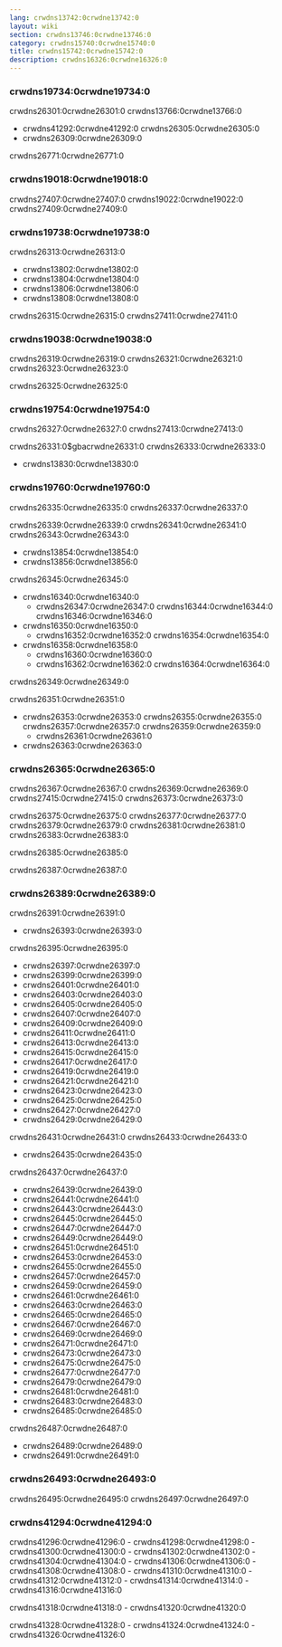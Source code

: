 ```yaml
---
lang: crwdns13742:0crwdne13742:0
layout: wiki
section: crwdns13746:0crwdne13746:0
category: crwdns15740:0crwdne15740:0
title: crwdns15742:0crwdne15742:0
description: crwdns16326:0crwdne16326:0
---
```


### crwdns19734:0crwdne19734:0
crwdns26301:0crwdne26301:0 crwdns13766:0crwdne13766:0

- crwdns41292:0crwdne41292:0 crwdns26305:0crwdne26305:0
- crwdns26309:0crwdne26309:0

crwdns26771:0crwdne26771:0

### crwdns19018:0crwdne19018:0
crwdns27407:0crwdne27407:0 crwdns19022:0crwdne19022:0 crwdns27409:0crwdne27409:0

### crwdns19738:0crwdne19738:0
crwdns26313:0crwdne26313:0

- crwdns13802:0crwdne13802:0
- crwdns13804:0crwdne13804:0
- crwdns13806:0crwdne13806:0
- crwdns13808:0crwdne13808:0

crwdns26315:0crwdne26315:0 crwdns27411:0crwdne27411:0

### crwdns19038:0crwdne19038:0
crwdns26319:0crwdne26319:0 crwdns26321:0crwdne26321:0 crwdns26323:0crwdne26323:0

crwdns26325:0crwdne26325:0

### crwdns19754:0crwdne19754:0
crwdns26327:0crwdne26327:0 crwdns27413:0crwdne27413:0

crwdns26331:0$gbacrwdne26331:0 crwdns26333:0crwdne26333:0
- crwdns13830:0crwdne13830:0

### crwdns19760:0crwdne19760:0
crwdns26335:0crwdne26335:0 crwdns26337:0crwdne26337:0

crwdns26339:0crwdne26339:0 crwdns26341:0crwdne26341:0 crwdns26343:0crwdne26343:0
- crwdns13854:0crwdne13854:0
- crwdns13856:0crwdne13856:0

crwdns26345:0crwdne26345:0
- crwdns16340:0crwdne16340:0
    - crwdns26347:0crwdne26347:0 crwdns16344:0crwdne16344:0 crwdns16346:0crwdne16346:0
- crwdns16350:0crwdne16350:0
    - crwdns16352:0crwdne16352:0 crwdns16354:0crwdne16354:0
- crwdns16358:0crwdne16358:0
    - crwdns16360:0crwdne16360:0
    - crwdns16362:0crwdne16362:0 crwdns16364:0crwdne16364:0

crwdns26349:0crwdne26349:0

crwdns26351:0crwdne26351:0

- crwdns26353:0crwdne26353:0 crwdns26355:0crwdne26355:0 crwdns26357:0crwdne26357:0 crwdns26359:0crwdne26359:0
    - crwdns26361:0crwdne26361:0
- crwdns26363:0crwdne26363:0

### crwdns26365:0crwdne26365:0
crwdns26367:0crwdne26367:0 crwdns26369:0crwdne26369:0 crwdns27415:0crwdne27415:0 crwdns26373:0crwdne26373:0

crwdns26375:0crwdne26375:0 crwdns26377:0crwdne26377:0 crwdns26379:0crwdne26379:0 crwdns26381:0crwdne26381:0 crwdns26383:0crwdne26383:0

crwdns26385:0crwdne26385:0

crwdns26387:0crwdne26387:0


### crwdns26389:0crwdne26389:0
crwdns26391:0crwdne26391:0

- crwdns26393:0crwdne26393:0

crwdns26395:0crwdne26395:0

- crwdns26397:0crwdne26397:0
- crwdns26399:0crwdne26399:0
- crwdns26401:0crwdne26401:0
- crwdns26403:0crwdne26403:0
- crwdns26405:0crwdne26405:0
- crwdns26407:0crwdne26407:0
- crwdns26409:0crwdne26409:0
- crwdns26411:0crwdne26411:0
- crwdns26413:0crwdne26413:0
- crwdns26415:0crwdne26415:0
- crwdns26417:0crwdne26417:0
- crwdns26419:0crwdne26419:0
- crwdns26421:0crwdne26421:0
- crwdns26423:0crwdne26423:0
- crwdns26425:0crwdne26425:0
- crwdns26427:0crwdne26427:0
- crwdns26429:0crwdne26429:0

crwdns26431:0crwdne26431:0 crwdns26433:0crwdne26433:0

- crwdns26435:0crwdne26435:0

crwdns26437:0crwdne26437:0

- crwdns26439:0crwdne26439:0
- crwdns26441:0crwdne26441:0
- crwdns26443:0crwdne26443:0
- crwdns26445:0crwdne26445:0
- crwdns26447:0crwdne26447:0
- crwdns26449:0crwdne26449:0
- crwdns26451:0crwdne26451:0
- crwdns26453:0crwdne26453:0
- crwdns26455:0crwdne26455:0
- crwdns26457:0crwdne26457:0
- crwdns26459:0crwdne26459:0
- crwdns26461:0crwdne26461:0
- crwdns26463:0crwdne26463:0
- crwdns26465:0crwdne26465:0
- crwdns26467:0crwdne26467:0
- crwdns26469:0crwdne26469:0
- crwdns26471:0crwdne26471:0
- crwdns26473:0crwdne26473:0
- crwdns26475:0crwdne26475:0
- crwdns26477:0crwdne26477:0
- crwdns26479:0crwdne26479:0
- crwdns26481:0crwdne26481:0
- crwdns26483:0crwdne26483:0
- crwdns26485:0crwdne26485:0

crwdns26487:0crwdne26487:0

- crwdns26489:0crwdne26489:0
- crwdns26491:0crwdne26491:0

### crwdns26493:0crwdne26493:0

crwdns26495:0crwdne26495:0 crwdns26497:0crwdne26497:0

### crwdns41294:0crwdne41294:0

crwdns41296:0crwdne41296:0
    - crwdns41298:0crwdne41298:0
        - crwdns41300:0crwdne41300:0
        - crwdns41302:0crwdne41302:0
        - crwdns41304:0crwdne41304:0
        - crwdns41306:0crwdne41306:0
        - crwdns41308:0crwdne41308:0
        - crwdns41310:0crwdne41310:0
        - crwdns41312:0crwdne41312:0
    - crwdns41314:0crwdne41314:0
    - crwdns41316:0crwdne41316:0

crwdns41318:0crwdne41318:0
    - crwdns41320:0crwdne41320:0

crwdns41328:0crwdne41328:0
    - crwdns41324:0crwdne41324:0
    - crwdns41326:0crwdne41326:0